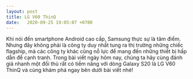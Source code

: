 ```yaml
---
layout: post
title: LG V60 ThinQ
date:   2020-09-25 19:05:07 +0700
---
```


Khi nói đến smartphone Android cao cấp, Samsung thực sự là tâm điểm. Nhưng đây không phải là công ty duy nhất tung ra thị trường những chiếc flagship, mà các công ty khác cũng nỗ lực để mang đến những thiết bị hấp dẫn để cạnh tranh. Trong bài viết ngày hôm nay, chúng ta hãy cùng đánh giá nhanh một đối thủ rất có tiềm năng với dòng Galaxy S20 là LG V60 ThinQ và cùng khám phá ngay bên dưới bài viết nhé!
